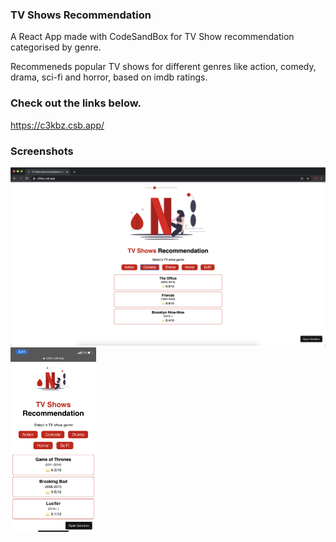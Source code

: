 ### TV Shows Recommendation
A React App made with CodeSandBox for TV Show recommendation categorised by genre. 

Recommeneds popular TV shows for different genres like action, comedy, drama, sci-fi and horror, based on imdb ratings.

### Check out the links below.
https://c3kbz.csb.app/ 

### Screenshots
<kbd><img src="screenshot.png" width="523"></kbd>   <kbd><img src="screenshotMobile.PNG" width="137"></kbd>


